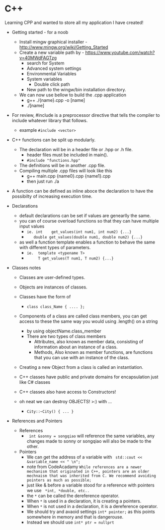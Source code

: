 # C++
Learning CPP and wanted to store all my application I have created!

* Getting started - for a noob
    * Install mingw graphical installer - http://www.mingw.org/wiki/Getting_Started
    * Create a new variable path by - https://www.youtube.com/watch?v=40MWdFAGTzg
        * search for System
        * Advanced system settings
        * Environmental Variables
        * System variables
            * Double click path
        * New path to the wingw/bin installation directory. 
    * We can now use bellow to build the .cpp application 
        * g++ ./{name}.cpp -o [name]
        * ./[name]
* For review, #include is a preprocessor directive that tells the compiler to include whatever library that follows.
    * example `#include <vector>`

* C++ functions can be split up modularly.
    * The declaration will be in a header file or .hpp or .h file.
        * header files must be included in main().
        * `#include "functions.hpp"`
    * The definitions will be in another .cpp file.
    * Compiling multiple .cpp files will look like this
        * g++ main.cpp {name0}.cpp {name1}.cpp
        * then just run ./a 
* A function can be defined as inline aboce the declaration to have the possibilty of increasing execution time.
* Declarations
    * default declarations can be set if values are genearlly the same.
    * you can of course overload functions so that they can have multiple input values
        * `ie. int    get_values(int num1, int num2) {...}`
        * `    double get_values(double num1, double num2) {...} `
    * as well a function template enables a function to behave the same with different types of parameters.
        * `ie.  template <typename T> `
        * `     T get_values(T num1, T num2) {...}`

* Classes notes
    * Classes are user-defined types.
    * Objects are instances of classes.
    * Classes have the form of
        * ` class class_Name { .... }; `
    * Components of a class are called class members, you can get access to these the same way you would using .length() on a string
        * by using objectName.class_member
        * There are two types of class members
            * Attributes, also known as member data, consisting of information about an instance of a class.
            * Methods, Also known as member functions, are functions that you can use with an instance of the class. 
    * Creating a new Object from a class is called an instantiation.
    * C++ classes have public and private domains for encapsulation just like C# classes
    * C++ classes also have access to Constructors!

    * oh neat we can destroy OBJECTS! >:) with ...
        * ` City::~City() { ... } `

* References and Pointers
    * References   
        * ` int &sonny = songqiao` will reference the same variables, any changes made to sonny or songqiao will also be made to the other. 
    * Pointers  
        * We can get the address of a variable with ` std::cout << &variable_name << " \n";`
        * note from CodeAcadamy ``` While references are a newer mechanism that originated in C++, pointers are an older mechnaism that was inherited from C. We recommend avoiding pointers as much as possible;  ```
        * just like & before a variable stood for a reference with pointers we use ` *int, *double, etc..`
        * the `*` can be called the dereference operator.
        * When `*` is used in a declaration, it is creating a pointers.
        * When `*` is not used in a declaration, it is a dereference operator. 
        * We should try and avaoid settings `int* pointer;` as this points somewhere in memory and that is dangerouse. 
        * Instead we should use `int* ptr = nullprt`
    
